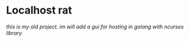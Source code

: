 Localhost rat
========================
_this is my old project. im will add a gui for hosting in golang with ncurses library_

